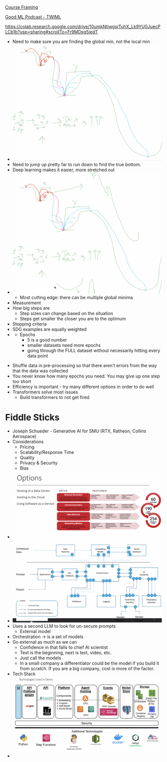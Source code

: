 [Course Framing](https://docs.google.com/document/d/1jUDR61z1pCCXnpr2CbXJXywe45MrSabPuijx2BPO0Sg/edit?pli=1)

[Good ML Podcast - TWIML](https://twimlai.com/)

https://colab.research.google.com/drive/10umkNtjwgsrTuhX_Lk9YU0JuecPLCb1b?usp=sharing#scrollTo=Fr9MDsg5iedT

- Need to make sure you are finding the global min, not the local min
- ![](<photos/Pasted image 20240116162254.png>)
- Need to jump up pretty far to run down to find the true bottom. 
- Deep learning makes it easier, more stretched out
- ![](<photos/Pasted image 20240116162551.png>)
	- Most cutting edge: there can be multiple global minima 
- Measurement
- How big steps are
	- Step sizes can change based on the situation
	- Steps get smaller the closer you are to the optimum
- Stopping criteria
- SDG examples are equally weighted
- * Epochs
	* 5 is a good number
	* smaller datasets need more epochs
	* going through the FULL dataset without necessarily hitting every data point
* Shuffle data in pre-processing so that there aren't errors from the way that the data was collected
* You never know how many epochs you need. You may give up one step too short
* Efficiency is important - try many different options in order to do well
* Transformers solve most issues
	* Build transformers to not get fired 

# Fiddle Sticks
- Joseph Schueder - Generative AI for SMU (RTX, Ratheon, Collins Aerospace)
- Considerations
	- Pricing
	- Scalability/Response Time
	- Quality
	- Privacy & Security
	- Bias
- ![](<photos/Pasted image 20240116174752.png>)
- ![](<photos/Pasted image 20240116174901.png>)
- Uses a second LLM to look for un-secure prompts
	- External model
- Orchestration -> is a set of models
- Go external as much as we can
	- Confidence in that falls to chief AI scientist
	- Text is the beginning, next is text, video, etc.
	- Just call the models
	- In a small company a differentiator could be the model if you build it from scratch. If you are a big company, cost is more of the factor.
- Tech Stack ![](<photos/Pasted image 20240116175815.png>)
- 